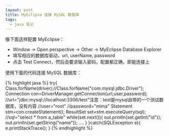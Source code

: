 ```yaml
---
layout: post
title: MyEclipse 连接 MySQL 数据库
tags:
  - java 笔记
---
```


像下面这样配置 MyEclipse：

- Window -> Open perspective -> Other -> MyEclipse Database Explorer
- 填写相应的数据库驱动，url, userName, password
- 点击 Test Connect，然后会要求输入密码，配置都正确，即能连接上

使用下面的代码连接 MySQL 数据库：

{% highlight java %}
try{
    Class.forName(driver);//Class.forName("com.mysql.jdbc.Driver");
    Connection con=DriverManager.getConnection(url,user,password);
    //url="jdbc:mysql://localhost:3306/test"注意：test是mysql自带的一个测试数据库，没有内容
    //user="root"
    //password="mima"
    Statement stm=con.createStatement();
    ResultSet set=stm.executeQuery(sql);
    //sql="select * from a_table"
    while(set.next()){
        out.println(set.getInt("id"));
        out.println(set.getString("name"));
        ....
    }
}catch(SQLException e){
    e.printStackTrace();
}
{% endhighlight %}
